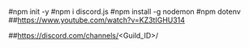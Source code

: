 #npm init -y
#npm i discord.js
#npm install -g nodemon
#npm dotenv ##https://www.youtube.com/watch?v=KZ3tIGHU314

##https://discord.com/channels/<Guild_ID>/<ChannelID>
